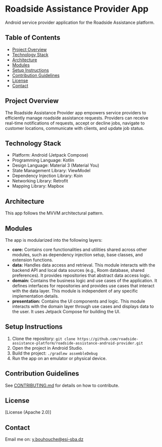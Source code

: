 # Roadside Assistance Provider App

Android service provider application for the Roadside Assistance platform.

## Table of Contents

-   [Project Overview](#project-overview)
-   [Technology Stack](#technology-stack)
-   [Architecture](#architecture)
-   [Modules](#modules)
-   [Setup Instructions](#setup-instructions)
-   [Contribution Guidelines](#contribution-guidelines)
-   [License](#license)
-   [Contact](#contact)

## Project Overview

The Roadside Assistance Provider app empowers service providers to efficiently manage roadside assistance requests.  Providers can receive real-time notifications of requests, accept or decline jobs, navigate to customer locations, communicate with clients, and update job status.

## Technology Stack

-   Platform: Android (Jetpack Compose)
-   Programming Language: Kotlin
-   Design Language: Material 3 (Material You)
-   State Management Library: ViewModel
-   Dependency Injection Library: Koin
-   Networking Library: Retrofit
-   Mapping Library: Mapbox

## Architecture

This app follows the MVVM architectural pattern.

## Modules

The app is modularized into the following layers:

-   **core:** Contains core functionalities and utilities shared across other modules, such as dependency injection setup, base classes, and extension functions.
-   **data:** Handles data access and retrieval. This module interacts with the backend API and local data sources (e.g., Room database, shared preferences).  It provides repositories that abstract data access logic.
-   **domain:** Contains the business logic and use cases of the application. It defines interfaces for repositories and provides use cases that interact with the data layer.  This module is independent of any specific implementation details.
-   **presentation:** Contains the UI components and logic. This module interacts with the domain layer through use cases and displays data to the user. It uses Jetpack Compose for building the UI.

## Setup Instructions

1.  Clone the repository: `git clone https://github.com/roadside-assistance-platform/roadside-assistance-android-provider.git`
2.  Open the project in Android Studio.
3.  Build the project: `./gradlew assembleDebug`
4.  Run the app on an emulator or physical device.

## Contribution Guidelines

See [CONTRIBUTING.md](CONTRIBUTING.md) for details on how to contribute.

## License

[License (Apache 2.0)]

## Contact

Email me on: y.bouhouche@esi-sba.dz
